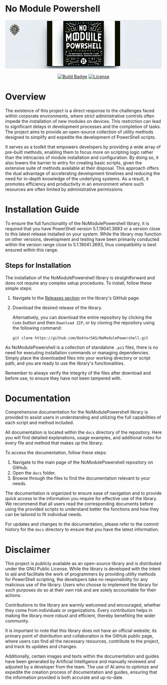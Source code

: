 # No Module Powershell
![Image by OpenAI](NoModulePowershellBanner.png)


<div id="header" align="center">
  
  [![Build Badge](https://img.shields.io/badge/NoModulePowershell-BUILD-brightgreen?style=for-the-badge&logo=powershell)](#)
  [![License](https://img.shields.io/badge/LICENSE-GPL--3.0-blue?style=for-the-badge&logo=appveyor)](/LICENSE)

</div>


# Overview
The existence of this project is a direct response to the challenges faced within corporate environments, where strict administrative controls often impede the installation of new modules on devices. This restriction can lead to significant delays in development processes and the completion of tasks. The project aims to provide an open-source collection of utility methods designed to simplify and expedite the development of PowerShell scripts.

It serves as a toolkit that empowers developers by providing a wide array of pre-built methods, enabling them to focus more on scripting logic rather than the intricacies of module installation and configuration. By doing so, it also lowers the barrier to entry for creating basic scripts, given the extensive suite of methods available at their disposal. This approach offers the dual advantage of accelerating development timelines and reducing the need for in-depth knowledge of the underlying systems. As a result, it promotes efficiency and productivity in an environment where such resources are often limited by administrative permissions.

# Installation Guide

To ensure the full functionality of the NoModulePowershell library, it is required that you have PowerShell version 5.1.19041.3693 or a version close to this latest release installed on your system. While the library may function on other versions, development and testing have been primarily conducted within the version range close to 5.1.19041.3693, thus compatibility is best ensured within this range.

## Steps for Installation

The installation of the NoModulePowershell library is straightforward and does not require any complex setup procedures. To install, follow these simple steps:

1. Navigate to the [Releases section](Your-GitHub-Link-to-Releases) on the library's GitHub page.
2. Download the desired release of the library.
   
   Alternatively, you can download the entire repository by clicking the `Code` button and then `Download ZIP`, or by cloning the repository using the following command:

   `git clone https://github.com/DoktorSAS/NoModulePowershell.git`
   
As NoModulePowershell is a collection of standalone `.ps1` files, there is no need for executing installation commands or managing dependencies. Simply place the downloaded files into your working directory or script path, and you are ready to use the library's functionalities.
  
Remember to always verify the integrity of the files after download and before use, to ensure they have not been tampered with.

# Documentation

Comprehensive documentation for the NoModulePowershell library is provided to assist users in understanding and utilizing the full capabilities of each script and method included.

All documentation is located within the `docs` directory of the repository. Here you will find detailed explanations, usage examples, and additional notes for every file and method that makes up the library.

To access the documentation, follow these steps:

1. Navigate to the main page of the NoModulePowershell repository on GitHub.
2. Open the `docs` folder.
3. Browse through the files to find the documentation relevant to your needs.

The documentation is organized to ensure ease of navigation and to provide quick access to the information you require for effective use of the library. We recommend that all users read the corresponding documents before using the provided scripts to understand better the functions and how they can be tailored to fit individual needs.

For updates and changes to the documentation, please refer to the commit history for the `docs` directory to ensure that you have the latest information.

# Disclaimer

This project is publicly available as an open-source library and is distributed under the GNU Public License. While the library is developed with the intent to aid and facilitate the work of programmers by providing utility methods for PowerShell scripting, the developers take no responsibility for any malicious use of the library. Users who choose to implement the library for such purposes do so at their own risk and are solely accountable for their actions.

Contributions to the library are warmly welcomed and encouraged, whether they come from individuals or organizations. Every contribution helps in making the library more robust and efficient, thereby benefiting the wider community.

It is important to note that this library does not have an official website; its primary point of distribution and collaboration is the GitHub public page, where users can find all the necessary resources, contribute to the project, and track its updates and changes.

Additionally, certain images and texts within the documentation and guides have been generated by Artificial Intelligence and manually reviewed and adjusted by a developer from the team. The use of AI aims to optimize and expedite the creation process of documentation and guides, ensuring that the information provided is both accurate and up-to-date.

